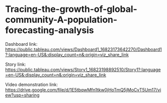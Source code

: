 # Tracing-the-growth-of-global-community-A-population-forecasting-analysis

Dashboard link: https://public.tableau.com/views/Dashboard1_16823173642270/Dashboard1?:language=en-US&:display_count=n&:origin=viz_share_link

Story link: https://public.tableau.com/views/Story1_16823198892510/Story1?:language=en-US&:display_count=n&:origin=viz_share_link

Video demonstration link: https://drive.google.com/file/d/1E5tbqwMfn1tkw0jHoTmQ5jMoCvT5Um17/view?usp=sharing
